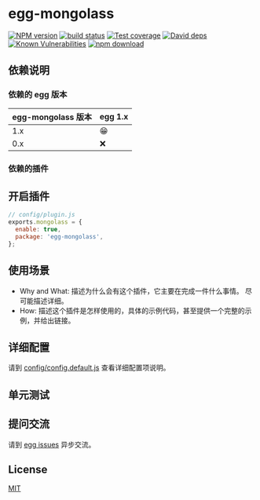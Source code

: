 # egg-mongolass

[![NPM version][npm-image]][npm-url]
[![build status][travis-image]][travis-url]
[![Test coverage][codecov-image]][codecov-url]
[![David deps][david-image]][david-url]
[![Known Vulnerabilities][snyk-image]][snyk-url]
[![npm download][download-image]][download-url]

[npm-image]: https://img.shields.io/npm/v/egg-mongolass.svg?style=flat-square
[npm-url]: https://npmjs.org/package/egg-mongolass
[travis-image]: https://img.shields.io/travis/Sunshine168/egg-mongolass.svg?style=flat-square
[travis-url]: https://travis-ci.org/Sunshine168/egg-mongolass
[codecov-image]: https://img.shields.io/codecov/c/github/Sunshine168/egg-mongolass.svg?style=flat-square
[codecov-url]: https://codecov.io/github/Sunshine168/egg-mongolass?branch=master
[david-image]: https://img.shields.io/david/Sunshine168/egg-mongolass.svg?style=flat-square
[david-url]: https://david-dm.org/Sunshine168/egg-mongolass
[snyk-image]: https://snyk.io/test/npm/egg-mongolass/badge.svg?style=flat-square
[snyk-url]: https://snyk.io/test/npm/egg-mongolass
[download-image]: https://img.shields.io/npm/dm/egg-mongolass.svg?style=flat-square
[download-url]: https://npmjs.org/package/egg-mongolass

<!--
Description here.
-->

## 依赖说明

### 依赖的 egg 版本

egg-mongolass 版本 | egg 1.x
--- | ---
1.x | 😁
0.x | ❌

### 依赖的插件
<!--

如果有依赖其它插件，请在这里特别说明。如

- security
- multipart

-->

## 开启插件

```js
// config/plugin.js
exports.mongolass = {
  enable: true,
  package: 'egg-mongolass',
};
```

## 使用场景

- Why and What: 描述为什么会有这个插件，它主要在完成一件什么事情。
尽可能描述详细。
- How: 描述这个插件是怎样使用的，具体的示例代码，甚至提供一个完整的示例，并给出链接。

## 详细配置

请到 [config/config.default.js](config/config.default.js) 查看详细配置项说明。

## 单元测试

<!-- 描述如何在单元测试中使用此插件，例如 schedule 如何触发。无则省略。-->

## 提问交流

请到 [egg issues](https://github.com/eggjs/egg/issues) 异步交流。

## License

[MIT](LICENSE)
